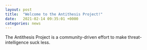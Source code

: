 ```yaml
---
layout: post
title:  "Welcome to the Antithesis Project!"
date:   2021-02-14 09:35:01 +0000
categories: news
---
```

The Antithesis Project is a community-driven effort to make threat-intelligence suck less.
